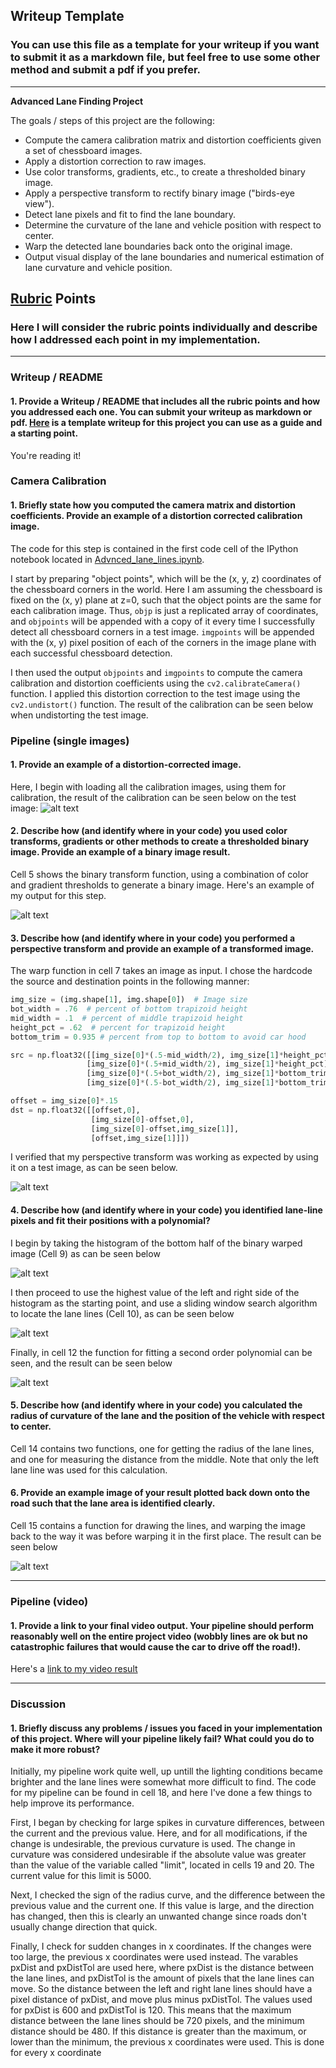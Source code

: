 ## Writeup Template

### You can use this file as a template for your writeup if you want to submit it as a markdown file, but feel free to use some other method and submit a pdf if you prefer.

---

**Advanced Lane Finding Project**

The goals / steps of this project are the following:

* Compute the camera calibration matrix and distortion coefficients given a set of chessboard images.
* Apply a distortion correction to raw images.
* Use color transforms, gradients, etc., to create a thresholded binary image.
* Apply a perspective transform to rectify binary image ("birds-eye view").
* Detect lane pixels and fit to find the lane boundary.
* Determine the curvature of the lane and vehicle position with respect to center.
* Warp the detected lane boundaries back onto the original image.
* Output visual display of the lane boundaries and numerical estimation of lane curvature and vehicle position.

[//]: # (Image References)

[image1]: ./writeup_images/undistort.png "image1"
[image2]: ./writeup_images/binary_transform.png "image2"
[image3]: ./writeup_images/warp.png "image3"
[image4]: ./writeup_images/window_fitting.png "image4"
[image5]: ./writeup_images/histogram.png "image5"
[image6]: ./writeup_images/curve_fitting.png "image6"
[image7]: ./writeup_images/drawing_lane_lines.png "image7"
[image8]: ./writeup_images/writing_info.png "image8"
[video1]: ./project_video.mp4 "Video"

## [Rubric](https://review.udacity.com/#!/rubrics/571/view) Points

### Here I will consider the rubric points individually and describe how I addressed each point in my implementation.  

---

### Writeup / README

#### 1. Provide a Writeup / README that includes all the rubric points and how you addressed each one.  You can submit your writeup as markdown or pdf.  [Here](https://github.com/udacity/CarND-Advanced-Lane-Lines/blob/master/writeup_template.md) is a template writeup for this project you can use as a guide and a starting point.  

You're reading it!

### Camera Calibration

#### 1. Briefly state how you computed the camera matrix and distortion coefficients. Provide an example of a distortion corrected calibration image.

The code for this step is contained in the first code cell of the IPython notebook located in [Advnced_lane_lines.ipynb](https://github.com/R-EM/CarND-Advanced-Lane-Lines/blob/master/Advanced_Lane_Lines.ipynb).

I start by preparing "object points", which will be the (x, y, z) coordinates of the chessboard corners in the world. Here I am assuming the chessboard is fixed on the (x, y) plane at z=0, such that the object points are the same for each calibration image.  Thus, `objp` is just a replicated array of coordinates, and `objpoints` will be appended with a copy of it every time I successfully detect all chessboard corners in a test image.  `imgpoints` will be appended with the (x, y) pixel position of each of the corners in the image plane with each successful chessboard detection.  

I then used the output `objpoints` and `imgpoints` to compute the camera calibration and distortion coefficients using the `cv2.calibrateCamera()` function.  I applied this distortion correction to the test image using the `cv2.undistort()` function. The result of the calibration can be seen below when undistorting the test image.

### Pipeline (single images)

#### 1. Provide an example of a distortion-corrected image.
Here, I begin with loading all the calibration images, using them for calibration, the result of the calibration can be seen below on the test image:
![alt text][image1]

#### 2. Describe how (and identify where in your code) you used color transforms, gradients or other methods to create a thresholded binary image.  Provide an example of a binary image result.

Cell 5 shows the binary transform function, using a combination of color and gradient thresholds to generate a binary image. Here's an example of my output for this step.

![alt text][image2]

#### 3. Describe how (and identify where in your code) you performed a perspective transform and provide an example of a transformed image.
The warp function in cell 7 takes an image as input.  I chose the hardcode the source and destination points in the following manner:

```python
img_size = (img.shape[1], img.shape[0])  # Image size
bot_width = .76  # percent of bottom trapizoid height
mid_width = .1  # percent of middle trapizoid height
height_pct = .62  # percent for trapizoid height
bottom_trim = 0.935 # percent from top to bottom to avoid car hood

src = np.float32([[img_size[0]*(.5-mid_width/2), img_size[1]*height_pct],
                 [img_size[0]*(.5+mid_width/2), img_size[1]*height_pct],
                 [img_size[0]*(.5+bot_width/2), img_size[1]*bottom_trim],
                 [img_size[0]*(.5-bot_width/2), img_size[1]*bottom_trim]])

offset = img_size[0]*.15
dst = np.float32([[offset,0],
                  [img_size[0]-offset,0],
                  [img_size[0]-offset,img_size[1]],
                  [offset,img_size[1]]])
```


I verified that my perspective transform was working as expected by using it on a test image, as can be seen below.

![alt text][image3]

#### 4. Describe how (and identify where in your code) you identified lane-line pixels and fit their positions with a polynomial?
I begin by taking the histogram of the bottom half of the binary warped image (Cell 9) as can be seen below

![alt text][image5]

I then proceed to use the highest value of the left and right side of the histogram as the starting point, and use a sliding window search algorithm to locate the lane lines (Cell 10), as can be seen below

![alt text][image4]

Finally, in cell 12 the function for fitting a second order polynomial can be seen, and the result can be seen below

![alt text][image6]

#### 5. Describe how (and identify where in your code) you calculated the radius of curvature of the lane and the position of the vehicle with respect to center.

Cell 14 contains two functions, one for getting the radius of the lane lines, and one for measuring the distance from the middle. Note that only the left lane line was used for this calculation.

#### 6. Provide an example image of your result plotted back down onto the road such that the lane area is identified clearly.

Cell 15 contains a function for drawing the lines, and warping the image back to the way it was before warping it in the first place. The result can be seen below

![alt text][image7]

---

### Pipeline (video)

#### 1. Provide a link to your final video output.  Your pipeline should perform reasonably well on the entire project video (wobbly lines are ok but no catastrophic failures that would cause the car to drive off the road!).

Here's a [link to my video result](./project_video_output.mp4)

---

### Discussion

#### 1. Briefly discuss any problems / issues you faced in your implementation of this project.  Where will your pipeline likely fail?  What could you do to make it more robust?

Initially, my pipeline work quite well, up untill the lighting conditions became brighter and the lane lines were somewhat more difficult to find. The code for my pipeline can be found in cell 18, and here I've done a few things to help improve its performance.

First, I began by checking for large spikes in curvature differences, between the current and the previous value. Here, and for all modifications, if the change is undesirable, the previous curvature is used. The change in curvature was considered undesirable if the absolute value was greater than the value of the variable called "limit", located in cells 19 and 20. The current value for this limit is 5000.

Next, I checked the sign of the radius curve, and the difference between the previous value and the current one. If this value is large, and the direction has changed, then this is clearly an unwanted change since roads don't usually change direction that quick. 

Finally, I check for sudden changes in x coordinates. If the changes were too large, the previous x coordinates were used instead. The varables pxDist and pxDistTol are used here, where pxDist is the distance between the lane lines, and pxDistTol is the amount of pixels that the lane lines can move. So the distance between the left and right lane lines should have a pixel distance of pxDist, and move plus minus pxDistTol. The values used for pxDist is 600 and pxDistTol is 120. This means that the maximum distance between the lane lines should be 720 pixels, and the minimum distance should be 480. If this distance is greater than the maximum, or lower than the minimum, the previous x coordinates were used. This is done for every x coordinate 
